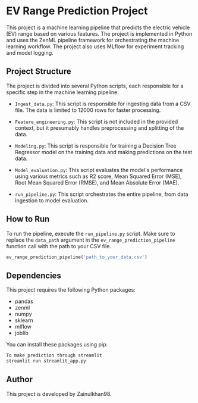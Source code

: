 # EV Range Prediction Project

This project is a machine learning pipeline that predicts the electric vehicle (EV) range based on various features. The project is implemented in Python and uses the ZenML pipeline framework for orchestrating the machine learning workflow. The project also uses MLflow for experiment tracking and model logging.

## Project Structure

The project is divided into several Python scripts, each responsible for a specific step in the machine learning pipeline:

- `Ingest_data.py`: This script is responsible for ingesting data from a CSV file. The data is limited to 12000 rows for faster processing.

- `Feature_engineering.py`: This script is not included in the provided context, but it presumably handles preprocessing and splitting of the data.

- `Modeling.py`: This script is responsible for training a Decision Tree Regressor model on the training data and making predictions on the test data.

- `Model_evaluation.py`: This script evaluates the model's performance using various metrics such as R2 score, Mean Squared Error (MSE), Root Mean Squared Error (RMSE), and Mean Absolute Error (MAE).

- `run_pipeline.py`: This script orchestrates the entire pipeline, from data ingestion to model evaluation.

## How to Run

To run the pipeline, execute the `run_pipeline.py` script. Make sure to replace the `data_path` argument in the `ev_range_prediction_pipeline` function call with the path to your CSV file.

```python
ev_range_prediction_pipeline('path_to_your_data.csv')
```

## Dependencies

This project requires the following Python packages:

- pandas
- zenml
- numpy
- sklearn
- mlflow
- joblib

You can install these packages using pip:

```bash
To make prediction through streamlit
streamlit run streamlit_app.py
```

## Author

This project is developed by Zainulkhan98.
